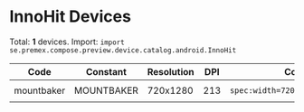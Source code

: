 # InnoHit Devices

Total: **1** devices. Import: `import se.premex.compose.preview.device.catalog.android.InnoHit`

| Code | Constant | Resolution | DPI | Compose Spec | Preview Usage |
|------|----------|------------|-----|-------------|---------------|
| mountbaker | MOUNTBAKER | 720x1280 | 213 | `spec:width=720px,height=1280px,dpi=213` | `@Preview(device = InnoHit.MOUNTBAKER)` |

<!-- Generated automatically. Do not edit manually. -->
